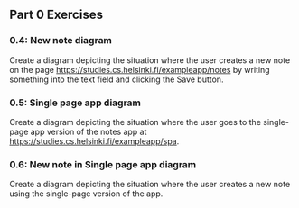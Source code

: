 ## Part 0 Exercises

### 0.4: New note diagram
Create a diagram depicting the situation where the user creates a new note on the page https://studies.cs.helsinki.fi/exampleapp/notes by writing something into the text field and clicking the Save button.

### 0.5: Single page app diagram
Create a diagram depicting the situation where the user goes to the single-page app version of the notes app at https://studies.cs.helsinki.fi/exampleapp/spa.

### 0.6: New note in Single page app diagram
Create a diagram depicting the situation where the user creates a new note using the single-page version of the app.